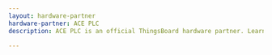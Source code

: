 ```yaml
---
layout: hardware-partner
hardware-partner: ACE PLC
description: ACE PLC is an official ThingsBoard hardware partner. Learn about ACE PLC products, supported use cases, and integration guides with the ThingsBoard IoT platform.

---
```




